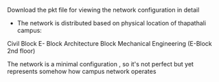 Download the pkt file for viewing the network configuration in detail
- The network is distributed based on physical location of thapathali campus: 

Civil Block
E- Block
Architecture Block 
Mechanical Engineering (E-Block 2nd floor) 

The network is a minimal configuration , so it's not perfect but yet represents somehow how campus network operates
